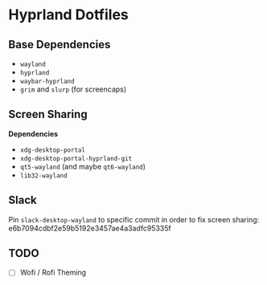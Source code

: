 # Hyprland Dotfiles

## Base Dependencies

- `wayland`
- `hyprland`
- `waybar-hyprland`
- `grim` and `slurp` (for screencaps)

## Screen Sharing

**Dependencies**

- `xdg-desktop-portal`
- `xdg-desktop-portal-hyprland-git`
- `qt5-wayland` (and maybe `qt6-wayland`)
- `lib32-wayland`

## Slack

Pin `slack-desktop-wayland` to specific commit in order to fix screen sharing: e6b7094cdbf2e59b5192e3457ae4a3adfc95335f

## TODO

- [ ] Wofi / Rofi Theming
